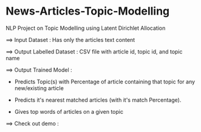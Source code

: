 # News-Articles-Topic-Modelling
NLP Project on Topic Modelling using Latent Dirichlet Allocation

==> Input Dataset : Has only the articles text content


==> Output Labelled Dataset : CSV file with article id, topic id, and topic name


==> Output Trained Model : 

- Predicts Topic(s) with Percentage of article containing that topic for any new/existing article  

- Predicts it's nearest matched articles (with it's match Percentage).

- Gives top words of articles on a given topic


==> Check out demo :

